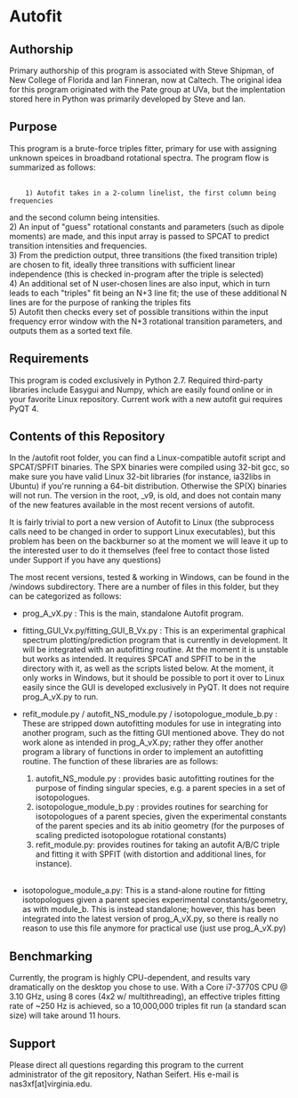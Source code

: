 Autofit
=======

Authorship
----------
Primary authorship of this program is associated with Steve Shipman, of New College of Florida
and Ian Finneran, now at Caltech. The original idea for this program originated with 
the Pate group at UVa, but the implentation stored here in Python was primarily developed by
Steve and Ian. 

Purpose
-------
This program is a brute-force triples fitter, primary for use with assigning unknown
speices in broadband rotational spectra. The program flow is summarized as follows:<br /><br />

		1) Autofit takes in a 2-column linelist, the first column being frequencies
and the second column being intensities. <br />
        2) An input of "guess" rotational constants and parameters (such as dipole moments)
are made, and this input array is passed to SPCAT to predict transition intensities and frequencies.<br />
        3) From the prediction output, three transitions (the fixed transition triple) are chosen to fit,
ideally three transitions with sufficient linear independence (this is checked in-program after the triple is selected)<br />
        4) An additional set of N user-chosen lines are also input, which in turn leads to each "triples" fit being an N+3 line fit;
the use of these additional N lines are for the purpose of ranking the triples fits<br />
        5) Autofit then checks every set of possible transitions within the input frequency error window with the N+3 rotational 
transition parameters, and outputs them as a sorted text file.<br />

Requirements
------------
This program is coded exclusively in Python 2.7. Required third-party libraries include Easygui and Numpy, 
which are easily found online or in your favorite Linux repository. Current work with a new autofit gui
requires PyQT 4.

Contents of this Repository
---------------------------
In the /autofit root folder, you can find a Linux-compatible autofit script and SPCAT/SPFIT binaries.
The SPX binaries were compiled using 32-bit gcc, so make sure you have valid Linux 32-bit libraries
(for instance, ia32libs in Ubuntu) if you're running a 64-bit distribution. Otherwise the SP(X) binaries
will not run. The version in the root, _v9, is old, and does not contain many of the new features
available in the most recent versions of autofit.

It is fairly trivial to port a new version of Autofit to Linux (the subprocess calls need to be changed
in order to support Linux executables), but this problem has been on the backburner so at the moment
we will leave it up to the interested user to do it themselves (feel free to contact those listed under Support
if you have any questions)

The most recent versions, tested & working in Windows, can be found in the /windows subdirectory. There are 
a number of files in this folder, but they can be categorized as follows:

- prog_A_vX.py : This is the main, standalone Autofit program. <br />
- fitting_GUI_Vx.py/fitting_GUI_B_Vx.py : This is an experimental graphical spectrum plotting/prediction program that is currently
in development. It will be integrated with an autofitting routine. At the moment it is unstable but works as intended. It requires
SPCAT and SPFIT to be in the directory with it, as well as the scripts listed below. At the moment, it only works in Windows,
but it should be possible to port it over to Linux easily since the GUI is developed exclusively in PyQT. It does not require prog_A_vX.py to run.<br />

- refit_module.py / autofit_NS_module.py / isotopologue_module_b.py : These are stripped down autofitting modules for use in integrating into another
program, such as the fitting GUI mentioned above. They do not work alone as intended in prog_A_vX.py; rather they offer another program a library of
functions in order to implement an autofitting routine. The function of these libraries are as follows:<br />
	1) autofit_NS_module.py : provides basic autofitting routines for the purpose of finding singular species, e.g. a parent species in a set of isotopologues.<br />
	2) isotopologue_module_b.py : provides routines for searching for isotopologues of a parent species, given the experimental constants of the parent species and its ab initio geometry 
	(for the purposes of scaling predicted isotopologue rotational constants)<br />
	3) refit_module.py: provides routines for taking an autofit A/B/C triple and fitting it with SPFIT (with distortion and additional lines, for instance).<br /><br />

- isotopologue_module_a.py: This is a stand-alone routine for fitting isotopologues given a parent species experimental constants/geometry, as with module_b. This is instead standalone;
however, this has been integrated into the latest version of prog_A_vX.py, so there is really no reason to use this file anymore for practical use (just use prog_A_vX.py)

Benchmarking
------------
Currently, the program is highly CPU-dependent, and results vary dramatically on the desktop you chose to use.
With a Core i7-3770S CPU @ 3.10 GHz, using 8 cores (4x2 w/ multithreading), an effective triples fitting rate
of ~250 Hz is achieved, so a 10,000,000 triples fit run (a standard scan size) will take around 11 hours.

Support
-------
Please direct all questions regarding this program to the current administrator of the git repository,
Nathan Seifert. His e-mail is nas3xf[at]virginia.edu.


 

 
